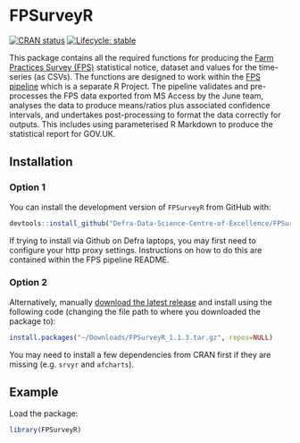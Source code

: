 
<!-- README.md is generated from README.Rmd. Please edit that file -->

# FPSurveyR

<!-- badges: start -->

[![CRAN
status](https://www.r-pkg.org/badges/version/FPSurveyR)](https://CRAN.R-project.org/package=FPSurveyR)
[![Lifecycle:
stable](https://img.shields.io/badge/lifecycle-stable-brightgreen.svg)](https://lifecycle.r-lib.org/articles/stages.html#stable)

<!-- badges: end -->

This package contains all the required functions for producing the [Farm
Practices Survey
(FPS)](https://www.gov.uk/government/collections/farm-practices-survey)
statistical notice, dataset and values for the time-series (as CSVs).
The functions are designed to work within the [FPS
pipeline](https://github.com/Defra-Data-Science-Centre-of-Excellence/fps_pipeline)
which is a separate R Project. The pipeline validates and pre-processes
the FPS data exported from MS Access by the June team, analyses the data
to produce means/ratios plus associated confidence intervals, and
undertakes post-processing to format the data correctly for outputs.
This includes using parameterised R Markdown to produce the statistical
report for GOV.UK.

## Installation

### Option 1

You can install the development version of `FPSurveyR` from GitHub with:

``` r
devtools::install_github("Defra-Data-Science-Centre-of-Excellence/FPSurveyR")
```

If trying to install via Github on Defra laptops, you may first need to
configure your http proxy settings. Instructions on how to do this are
contained within the FPS pipeline README.

### Option 2

Alternatively, manually [download the latest
release](https://github.com/Defra-Data-Science-Centre-of-Excellence/FPSurveyR/releases/tag/v1.1.3)
and install using the following code (changing the file path to where
you downloaded the package to):

``` r
install.packages("~/Downloads/FPSurveyR_1.1.3.tar.gz", repos=NULL)
```

You may need to install a few dependencies from CRAN first if they are
missing (e.g. `srvyr` and `afcharts`).

## Example

Load the package:

``` r
library(FPSurveyR)
```
